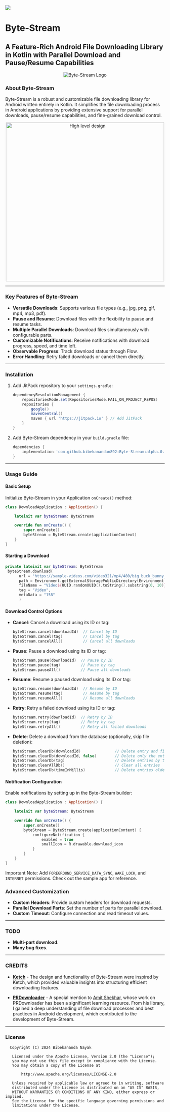 

[![](https://jitpack.io/v/bibekanandan892/Byte-Stream.svg)](https://jitpack.io/#bibekanandan892/Byte-Stream)

# Byte-Stream

## A Feature-Rich Android File Downloading Library in Kotlin with Parallel Download and Pause/Resume Capabilities

<p align="center">
  <img src="https://github.com/user-attachments/assets/d048d1d6-6eb6-4d42-9811-726f8fd23fda" alt="Byte-Stream Logo">
</p>

### About Byte-Stream

Byte-Stream is a robust and customizable file downloading library for Android written entirely in Kotlin. It simplifies the file downloading process in Android applications by providing extensive support for parallel downloads, pause/resume capabilities, and fine-grained download control.

<p align="center">
  <img height="500" alt = "High level design" src=https://github.com/user-attachments/assets/c0620ee3-4672-4604-96ce-4472c3f30ad6>
</p>

---

### Key Features of Byte-Stream

- **Versatile Downloads**: Supports various file types (e.g., jpg, png, gif, mp4, mp3, pdf).
- **Pause and Resume**: Download files with the flexibility to pause and resume tasks.
- **Multiple Parallel Downloads**: Download files simultaneously with configurable parts.
- **Customizable Notifications**: Receive notifications with download progress, speed, and time left.
- **Observable Progress**: Track download status through Flow.
- **Error Handling**: Retry failed downloads or cancel them directly.

---

### Installation

1. Add JitPack repository to your `settings.gradle`:
   ```groovy
   dependencyResolutionManagement {
       repositoriesMode.set(RepositoriesMode.FAIL_ON_PROJECT_REPOS)
       repositories {
           google()
           mavenCentral()
           maven { url 'https://jitpack.io' } // Add JitPack
       }
   }
   ```

2. Add Byte-Stream dependency in your `build.gradle` file:
   ```groovy
   dependencies {
       implementation 'com.github.bibekanandan892:Byte-Stream:alpha.0.0.1' // Replace with latest version
   }
   ```

---

### Usage Guide

#### Basic Setup

Initialize Byte-Stream in your Application `onCreate()` method:

```kotlin
class DownloadApplication : Application() {

    lateinit var byteStream: ByteStream

    override fun onCreate() {
        super.onCreate()
        byteStream = ByteStream.create(applicationContext) 
    }
}
```

#### Starting a Download

```kotlin
private lateinit var byteStream: ByteStream
 byteStream.download(
      url = "https://sample-videos.com/video321/mp4/480/big_buck_bunny_480p_20mb.mp4",
      path = Environment.getExternalStoragePublicDirectory(Environment.DIRECTORY_DOWNLOADS).path,
      fileName = "Video${UUID.randomUUID().toString().substring(0, 10)}.mp4",
      tag = "Video",
      metaData = "158"
      )

```

#### Download Control Options

- **Cancel**: Cancel a download using its ID or tag:
  ```kotlin
  byteStream.cancel(downloadId)  // Cancel by ID
  byteStream.cancel(tag)         // Cancel by tag
  byteStream.cancelAll()         // Cancel all downloads
  ```

- **Pause**: Pause a download using its ID or tag:
  ```kotlin
  byteStream.pause(downloadId)  // Pause by ID
  byteStream.pause(tag)         // Pause by tag
  byteStream.pauseAll()         // Pause all downloads
  ```

- **Resume**: Resume a paused download using its ID or tag:
  ```kotlin
  byteStream.resume(downloadId)  // Resume by ID
  byteStream.resume(tag)         // Resume by tag
  byteStream.resumeAll()         // Resume all downloads
  ```

- **Retry**: Retry a failed download using its ID or tag:
  ```kotlin
  byteStream.retry(downloadId)  // Retry by ID
  byteStream.retry(tag)         // Retry by tag
  byteStream.retryAll()         // Retry all failed downloads
  ```

- **Delete**: Delete a download from the database (optionally, skip file deletion):
  ```kotlin
  byteStream.clearDb(downloadId)               // Delete entry and file by ID
  byteStream.clearDb(downloadId, false)        // Delete only the entry, not the file
  byteStream.clearDb(tag)                      // Delete entries by tag
  byteStream.clearAllDb()                      // Clear all entries
  byteStream.clearDb(timeInMillis)             // Delete entries older than specified time
  ```


#### Notification Configuration

Enable notifications by setting up in the Byte-Stream builder:

```kotlin
class DownloadApplication : Application() {

    lateinit var byteStream: ByteStream

    override fun onCreate() {
        super.onCreate()
        byteStream = ByteStream.create(applicationContext) {
            configureNotification {
                enabled = true
                smallIcon = R.drawable.download_icon
            }
        }
    }
}
```
Important Note: Add `FOREGROUND_SERVICE_DATA_SYNC`, `WAKE_LOCK`, and `INTERNET` permissions. Check out the sample app for reference.

### Advanced Customization

- **Custom Headers**: Provide custom headers for download requests.
- **Parallel Download Parts**: Set the number of parts for parallel download.
- **Custom Timeout**: Configure connection and read timeout values.

---

### TODO

- **Multi-part download**.
- **Many bug fixes**.
---


### CREDITS

- **[Ketch](https://github.com/khushpanchal/Ketch)** - The design and functionality of Byte-Stream were inspired by Ketch, which provided valuable insights into structuring efficient downloading features.

- **[PRDownloader](https://github.com/amitshekhariitbhu/PRDownloader)** - A special mention to [Amit Shekhar](https://github.com/amitshekhariitbhu), whose work on PRDownloader has been a significant learning resource. From his library, I gained a deep understanding of file download processes and best practices in Android development, which contributed to the development of Byte-Stream.

---

### License

```
  Copyright (C) 2024 Bibekananda Nayak

   Licensed under the Apache License, Version 2.0 (the "License");
   you may not use this file except in compliance with the License.
   You may obtain a copy of the License at

       http://www.apache.org/licenses/LICENSE-2.0

   Unless required by applicable law or agreed to in writing, software
   distributed under the License is distributed on an "AS IS" BASIS,
   WITHOUT WARRANTIES OR CONDITIONS OF ANY KIND, either express or implied.
   See the License for the specific language governing permissions and
   limitations under the License.
```
